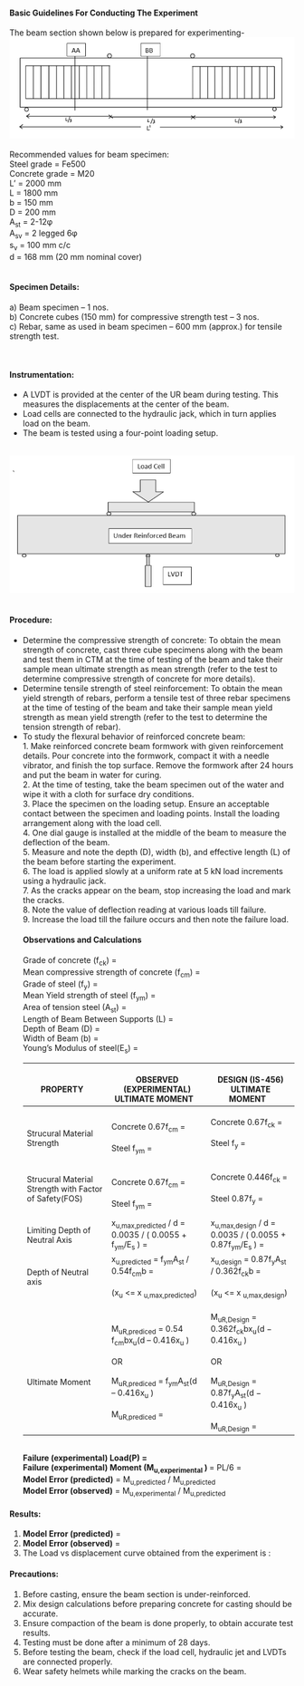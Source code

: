 <h4>Basic Guidelines For Conducting The Experiment</h4>
The beam section shown below is prepared for experimenting-
<br>
<div align="center"><img src="images/fig18.png"></div>
<br>
Recommended values for beam specimen:
<br>Steel grade		= Fe500
<br>Concrete grade	= M20
<br>L’ 	= 2000 mm
<br>L	= 1800 mm
<br>b 	= 150 mm
<br>D 	= 200 mm
<br>A<sub>st</sub>	= 2-12φ
<br>A<sub>sv</sub> 	= 2 legged 6φ
<br>s<sub>v</sub> 	= 100 mm c/c
<br>d 	= 168 mm (20 mm nominal cover)
<br>
<br>
<h4>Specimen Details:</h4>
 a)	Beam specimen – 1 nos.
<br> b)	Concrete cubes (150 mm) for compressive strength test – 3 nos.
<br> c)	Rebar, same as used in beam specimen – 600 mm (approx.) for tensile strength test.

<br><h4> Instrumentation:</h4>
<ul>
  <li>A LVDT is provided at the center of the UR beam during testing. This measures the displacements at the center of the beam.</li>
  <li>Load cells are connected to the hydraulic jack, which in turn applies load on the beam.</li>
  <li>The beam is tested using a four-point loading setup.</li>
</ul>
<br>
<div align="center"><img src="images/fig21.png"></div>
<br>


<h4>Procedure:</h4>
<ul>
 <li>Determine the compressive strength of concrete: To obtain the mean strength of concrete, cast three cube specimens along with the beam and test them in CTM at the time of testing of the beam and take their sample mean ultimate strength as mean strength (refer to the test to determine compressive strength of concrete for more details).</li>
<li>Determine tensile strength of steel reinforcement: To obtain the mean yield strength of rebars, perform a tensile test of three rebar specimens at the time of testing of the beam and take their sample mean yield strength as mean yield strength (refer to the test to determine the tension strength of rebar).</li>
<li>
To study the flexural behavior of reinforced concrete beam:</li>
1.	Make reinforced concrete beam formwork with given reinforcement details. Pour concrete into the formwork, compact it with a needle vibrator, and finish the top surface. Remove the formwork after 24 hours and put the beam in water for curing.
<br>2.	At the time of testing, take the beam specimen out of the water and wipe it with a cloth for surface dry conditions.
<br>3.	Place the specimen on the loading setup. Ensure an acceptable contact between the specimen and loading points. Install the loading arrangement along with the load cell.
<br>4.	One dial gauge is installed at the middle of the beam to measure the deflection of the beam.
<br>5.	Measure and note the depth (D), width (b), and effective length (L) of the beam before starting the experiment.
<br>6.  The load is applied slowly at a uniform rate at 5 kN load increments using a hydraulic jack.
<br>7.	As the cracks appear on the beam, stop increasing the load and mark the cracks.
<br>8.	Note the value of deflection reading at various loads till failure.
<br>9.      Increase the load till the failure occurs and then note the failure load.

<h4>Observations and Calculations</h4>
Grade of concrete (f<sub>ck</sub>)                         =
<br>Mean compressive strength of concrete (f<sub>cm</sub>)     =
<br>Grade of steel (f<sub>y</sub>)                             =
<br>Mean Yield strength of steel (f<sub>ym</sub>)              =
<br>Area of tension steel (A<sub>st</sub>)                     =
<br>Length of Beam Between Supports (L)             =
<br>Depth of Beam (D)                               =
<br>Width of Beam (b)                               =
<br>Young’s Modulus of steel(E<sub>s</sub>)                   =
<br><table>
<thead>
  <tr>
    <th>&nbsp;&nbsp;&nbsp;<br>PROPERTY&nbsp;&nbsp;&nbsp;</th>
    <th>&nbsp;&nbsp;&nbsp;<br>OBSERVED (EXPERIMENTAL) ULTIMATE MOMENT&nbsp;&nbsp;&nbsp;</th>
    <th>&nbsp;&nbsp;&nbsp;<br>DESIGN (IS-456) ULTIMATE MOMENT&nbsp;&nbsp;&nbsp;</th>
  </tr>
</thead>
<tbody>
  <tr>
    <td>   <br>Strucural Material Strength   </td>
    <td>   <br>Concrete                0.67f<sub>cm</sub> = <br>   <br>Steel                       f<sub>ym</sub>   = </td>
    <td>   <br>Concrete                0.67f<sub>ck</sub> = <br>   <br>Steel                     f<sub>y</sub> = <br>   <br>    </td>
  </tr>
  <tr>
    <td>   <br>Strucural Material Strength with Factor of Safety(FOS)<br>   <br>    </td>
    <td>   <br>Concrete                0.67f<sub>cm</sub> = <br>   <br>Steel                       f<sub>ym</sub>   = </td>
    <td>   <br>Concrete                0.446f<sub>ck</sub> = <br>   <br>Steel                     0.87f<sub>y</sub> = <br>   <br>    </td>
  </tr>
  <tr>
    <td>Limiting Depth of Neutral Axis </td>
    <td> x<sub>u,max,predicted</sub> / d = 0.0035 / ( 0.0055 + f<sub>ym</sub>/E<sub>s</sub> ) = </td>
    <td> x<sub>u,max,design</sub> / d = 0.0035 / ( 0.0055 + 0.87f<sub>ym</sub>/E<sub>s</sub> ) = </td>
  </tr>
  <tr>
    <td>Depth of Neutral axis</td>
    <td>x<sub>u,predicted</sub> = f<sub>ym</sub>A<sub>st</sub> / 0.54f<sub>cm</sub>b = <br><br>(x<sub>u</sub> <= x <sub>u,max,predicted</sub>)</td>
    <td>x<sub>u,design</sub> = 0.87f<sub>y</sub>A<sub>st</sub> / 0.362f<sub>ck</sub>b = <br><br>(x<sub>u</sub> <= x <sub>u,max,design</sub>)</td>
  </tr>
  <tr>
    <td>&nbsp;&nbsp;&nbsp;<br> <br>&nbsp;&nbsp;&nbsp;<br>Ultimate Moment&nbsp;&nbsp;&nbsp;</td>
    <td>   <br>M<sub>uR,prediced</sub> =   0.54 f<sub>cm</sub>bx<sub>u</sub>(d   – 0.416x<sub>u</sub> )<br>   <br>                              OR<br>   <br>M<sub>uR,prediced</sub> = f<sub>ym</sub>A<sub>st</sub>(d –   0.416x<sub>u</sub>   )<br>   <br>M<sub>uR,prediced</sub> =     </td>
    <td>   <br> M<sub>uR,Design</sub> = 0.362f<sub>ck</sub>bx<sub>u</sub>(d − 0.416x<sub>u</sub> )<br>   <br>                       OR     <br>   <br>M<sub>uR,Design</sub> = 0.87f<sub>y</sub>A<sub>st</sub>(d −   0.416x<sub>u</sub>   ) <br>   <br>M<sub>uR,Design</sub> =     </td>
  </tr>
</tbody>
</table>
<br><b>Failure (experimental) Load(P)                   =</b> 
<br><b>Failure (experimental) Moment (M<sub>u,experimental</sub> )          </b>          =   PL/6   = 
<br><b>Model Error (predicted)</b>  = M<sub>u,predicted</sub> / M<sub>u,predicted</sub></li>
<br><b>Model Error (observed)</b>  = M<sub>u,experimental</sub> / M<sub>u,predicted</sub></li>
</ul>

<h4>Results:</h4>
<ol>
<li><b>Model Error (predicted)</b>  = </li>
<li><b>Model Error (observed)</b>  = </li>
<li>The Load vs displacement curve obtained from the experiment is :</li>
</ol>

<h4>Precautions:</h4>
<ol>
<li>Before casting, ensure the beam section is under-reinforced.</li>
<li>Mix design calculations before preparing concrete for casting should be accurate.</li>
<li>Ensure compaction of the beam is done properly, to obtain accurate test results.</li>
<li>Testing must be done after a minimum of 28 days.</li>
<li>Before testing the beam, check if the load cell, hydraulic jet and LVDTs are connected properly.</li>
<li>Wear safety helmets while marking the cracks on the beam.</li>
</ol>
  
